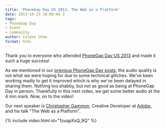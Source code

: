 ```yaml
---
title: 'PhoneGap Day US 2013: The Web as a Platform'
date: 2013-10-23 10:00:04 Z
tags:
- PhoneGap Day
- Event
- Community
author: Colene Chow
format: html
---
```


Thank you to everyone who attended [PhoneGap Day US 2013](http://pgday.phonegap.com/us2013) and made it such a huge success!

As we mentioned in our [previous PhoneGap Day posts](http://phonegap.com/blog/tag/phonegap-day/), the audio quality is not what we were hoping for due to some technical glitches. We've been working madly to get it improved which is why we've been delayed in sharing them. Nothing too shabby, but not as good as being at PhoneGap Day in person. Thankfully in this next video, we get some better audio at the 4 min mark. Now, on to the video!

Our next speaker is [Christopher Gammon](http://twitter.com/cjgammon), Creative Developer at [Adobe](http://adobe.com), and his talk "The Web as a Platform".

{% include video.html id="1zuqpXsQ_9Q" %}
